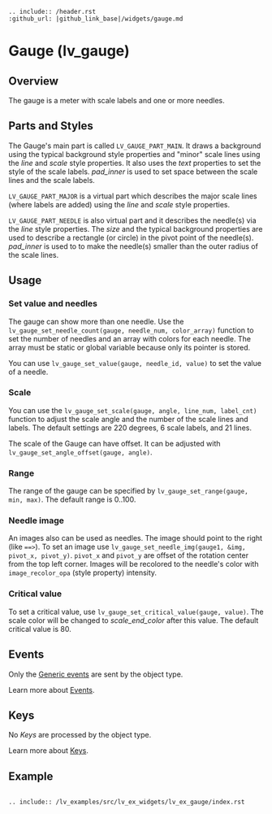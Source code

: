 ```eval_rst
.. include:: /header.rst 
:github_url: |github_link_base|/widgets/gauge.md
```
# Gauge (lv_gauge)

## Overview
The gauge is a meter with scale labels and one or more needles.

## Parts and Styles
The Gauge's main part is called `LV_GAUGE_PART_MAIN`. It draws a background using the typical background style properties and "minor" scale lines using the *line* and *scale* style properties.
It also uses the *text* properties to set the style of the scale labels. *pad_inner* is used to set space between the scale lines and the scale labels. 

`LV_GAUGE_PART_MAJOR` is a virtual part which describes the  major scale lines (where labels are added) using the *line* and *scale* style properties.

`LV_GAUGE_PART_NEEDLE` is also virtual part and it describes the needle(s) via the *line* style properties. 
The *size* and the typical background properties are used to describe a rectangle (or circle) in the pivot point of the needle(s).
*pad_inner* is used to to make the needle(s) smaller than the outer radius of the scale lines.

## Usage

### Set value and needles
The gauge can show more than one needle.
Use the `lv_gauge_set_needle_count(gauge, needle_num, color_array)` function to set the number of needles and an array with colors for each needle. 
The array must be static or global variable because only its pointer is stored.

You can use `lv_gauge_set_value(gauge, needle_id, value)` to set the value of a needle.


### Scale
You can use the `lv_gauge_set_scale(gauge, angle, line_num, label_cnt)` function to adjust the scale angle and the number of the scale lines and labels.
The default settings are 220 degrees, 6 scale labels, and 21 lines.

The scale of the Gauge can have offset. It can be adjusted with `lv_gauge_set_angle_offset(gauge, angle)`.

### Range
The range of the gauge can be specified by `lv_gauge_set_range(gauge, min, max)`. The default range is 0..100.

### Needle image
An images also can be used as needles. The image should point to the right (like `==>`). To set an image use `lv_gauge_set_needle_img(gauge1, &img, pivot_x, pivot_y)`. `pivot_x` and `pivot_y` are offset of the rotation center from the top left corner. Images will be recolored to the needle's color with `image_recolor_opa` (style property) intensity. 


### Critical value
To set a critical value, use `lv_gauge_set_critical_value(gauge, value)`. The scale color will be changed to *scale_end_color* after this value. The default critical value is 80.

## Events
Only the [Generic events](../overview/event.html#generic-events) are sent by the object type.

Learn more about [Events](/overview/event).

## Keys
No *Keys* are processed by the object type.

Learn more about [Keys](/overview/indev).

## Example

```eval_rst

.. include:: /lv_examples/src/lv_ex_widgets/lv_ex_gauge/index.rst

```
